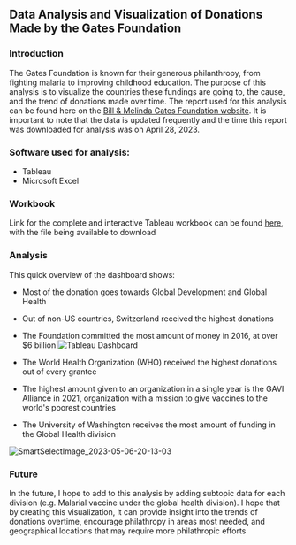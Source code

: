 ## Data Analysis and Visualization of Donations Made by the Gates Foundation 

### Introduction 

The Gates Foundation is known for their generous philanthropy, from fighting malaria to improving childhood education. The purpose of this analysis is to
visualize the countries these fundings are going to, the cause, and the trend of donations made over time. The report used for this analysis can be found
here on the [Bill & Melinda Gates Foundation website](https://www.gatesfoundation.org/about/committed-grants). It is important to note that the data is updated
frequently and the time this report was downloaded for analysis was on April 28, 2023.

### Software used for analysis: 
- Tableau 
- Microsoft Excel

### Workbook 

Link for the complete and interactive Tableau workbook can be found [here](https://public.tableau.com/views/DashboardofBillMelindaGatesFoundationDonations/Story1?:language=en-US&:display_count=n&:origin=viz_share_link), with the file being available to download 

### Analysis
This quick overview of the dashboard shows: 
- Most of the donation goes towards Global Development and Global Health 
- Out of non-US countries, Switzerland received the highest donations
- The Foundation committed the most amount of money in 2016, at over $6 billion
![Tableau Dashboard](https://user-images.githubusercontent.com/131643124/236655925-a15ec370-7be2-4adc-a720-6cd99dd3f08f.png)

- The World Health Organization (WHO) received the highest donations out of every grantee
- The highest amount given to an organization in a single year is the GAVI Alliance in 2021, organization with a mission to give 
vaccines to the world's poorest countries 
- The University of Washington receives the most amount of funding in the Global Health division

![SmartSelectImage_2023-05-06-20-13-03](https://user-images.githubusercontent.com/131643124/236656058-7a201616-e942-4e59-8299-6194dbf029e6.png)

### Future

In the future, I hope to add to this analysis by adding subtopic data for each division (e.g. Malarial vaccine under the global health division). I hope that
by creating this visualization, it can provide insight into the trends of donations overtime, encourage philathropy in areas most needed, and geographical locations
that may require more philathropic efforts 

